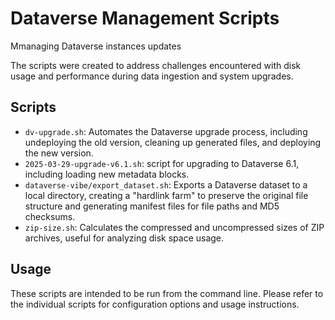 
# Dataverse Management Scripts

Mmanaging Dataverse instances updates

The scripts were created to address challenges encountered with disk usage and performance during data ingestion and system upgrades.


## Scripts

* `dv-upgrade.sh`: Automates the Dataverse upgrade process, including undeploying the old version, cleaning up generated files, and deploying the new version.
* `2025-03-29-upgrade-v6.1.sh`: script for upgrading to Dataverse 6.1, including loading new metadata blocks.
* `dataverse-vibe/export_dataset.sh`: Exports a Dataverse dataset to a local directory, creating a "hardlink farm" to preserve the original file structure and generating manifest files for file paths and MD5 checksums.
* `zip-size.sh`: Calculates the compressed and uncompressed sizes of ZIP archives, useful for analyzing disk space usage.

## Usage

These scripts are intended to be run from the command line. Please refer to the individual scripts for configuration options and usage instructions.
